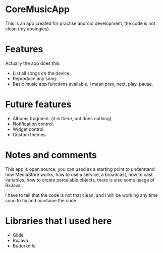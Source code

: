 # CoreMusicApp

This is an app created for practise android development, the code is not clean (my apologies).

# Features 
Actually the app does this:
- List all songs on the device.
- Reproduce any song.
- Basic music app functions available. I mean prev, next, play, pause.

# Future features 
- Albums fragment. (it is there, but does nothing)
- Notification control.
- Widget control.
- Custom themes.

# Notes and comments
This app is open source, you can used as a starting point to understand how MediaStore works, how to use a service, a broadcast, how to
cast variables, how to create parcelable objects, there is also some usage of RxJava. 

I have to tell that the code is not that clean, and I will be working any time soon to fix and mantaine the code.

# Libraries that I used here
- Glide
- RxJava
- Butterknife
